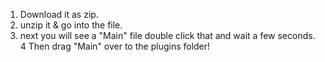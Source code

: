 1. Download it as zip.
2. unzip it & go into the file.
3. next you will see a "Main" file double click that and wait a few seconds.
4 Then drag "Main" over to the plugins folder!
